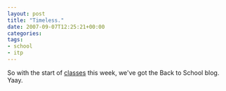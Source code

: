 ```yaml
---
layout: post
title: "Timeless."
date: 2007-09-07T12:25:21+00:00
categories:
tags:
- school
- itp
---
```

So with the start of [classes](http://itp.nyu.edu/) this week, we've got the Back to School blog. Yaay.
